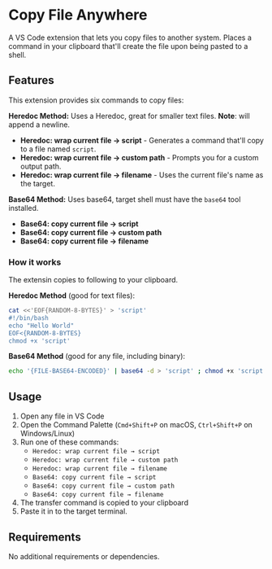 # Copy File Anywhere

A VS Code extension that lets you copy files to another system. Places a command in your clipboard that'll create the file upon being pasted to a shell.

## Features

This extension provides six commands to copy files:

**Heredoc Method:**
Uses a Heredoc, great for smaller text files. **Note**: will append a newline.
- **Heredoc: wrap current file → script** - Generates a command that'll copy to a file named `script`.
- **Heredoc: wrap current file → custom path** - Prompts you for a custom output path.
- **Heredoc: wrap current file → filename** - Uses the current file's name as the target.

**Base64 Method:**
Uses base64, target shell must have the `base64` tool installed.
- **Base64: copy current file → script**
- **Base64: copy current file → custom path**
- **Base64: copy current file → filename**

### How it works
The extensin copies to following to your clipboard.

**Heredoc Method** (good for text files):
```bash
cat <<'EOF{RANDOM-8-BYTES}' > 'script'
#!/bin/bash
echo "Hello World"
EOF<{RANDOM-8-BYTES}
chmod +x 'script'
```

**Base64 Method** (good for any file, including binary):
```bash
echo '{FILE-BASE64-ENCODED}' | base64 -d > 'script' ; chmod +x 'script'
```

## Usage

1. Open any file in VS Code
2. Open the Command Palette (`Cmd+Shift+P` on macOS, `Ctrl+Shift+P` on Windows/Linux)
3. Run one of these commands:
   - `Heredoc: wrap current file → script`
   - `Heredoc: wrap current file → custom path`
   - `Heredoc: wrap current file → filename`
   - `Base64: copy current file → script`
   - `Base64: copy current file → custom path`
   - `Base64: copy current file → filename` 
4. The transfer command is copied to your clipboard
5. Paste it in to the target terminal.

## Requirements

No additional requirements or dependencies.


